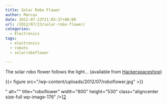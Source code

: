 ```yaml
---
title: Solar Robo Flower
author: Marcus
date: 2012-07-23T21:03:37+00:00
url: /2012/07/23/solar-robo-flower/
categories:
  - Electronics
tags:
  - electronics
  - robots
  - solarroboflower

---
```

The solar robo flower follows the light&#8230; (available from [Hackerspaceshop][1])

{{< figure src="/wp-content/uploads/2012/07/roboflower.jpg" >}}

" alt="" title="roboflower" width="800" height="530" class="aligncenter size-full wp-image-176" />][2]

 [1]: http://www.hackerspaceshop.com/
 [2]: http://blog.marcus-brinkmann.de/wp-content/uploads/2012/07/roboflower.jpg